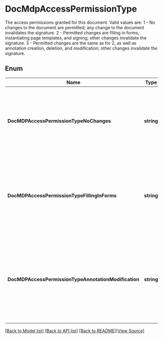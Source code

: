 # DocMdpAccessPermissionType
The access permissions granted for this document.
Valid values are:
1 - No changes to the document are permitted; any change to the document invalidates the signature.
2 - Permitted changes are filling in forms, instantiating page templates, and signing; other changes invalidate the signature.
3 - Permitted changes are the same as for 2, as well as annotation creation, deletion, and modification; other changes invalidate the signature.

## Enum
Name | Type | Value | Description
------------ | ------------- | ------------- | -------------
**DocMDPAccessPermissionTypeNoChanges** | **string** | "NoChanges" | No changes to the document are permitted; any change to the document invalidates the signature.
**DocMDPAccessPermissionTypeFillingInForms** | **string** | "FillingInForms" | Permitted changes are filling in forms, instantiating page templates, and signing; other changes invalidate the signature.
**DocMDPAccessPermissionTypeAnnotationModification** | **string** | "AnnotationModification" | Permitted changes are the same as for 2, as well as annotation creation, deletion, and modification; other changes invalidate the signature.

[[Back to Model list]](../README.md#documentation-for-models) [[Back to API list]](../README.md#documentation-for-api-endpoints) [[Back to README]](../README.md)[[View Source]](../doc_md_paccess_permission_type.go)


